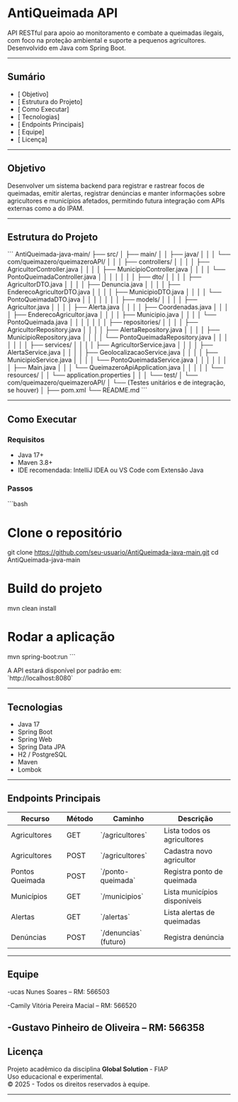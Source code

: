 
#  AntiQueimada API

API RESTful para apoio ao monitoramento e combate a queimadas ilegais, com foco na proteção ambiental e suporte a pequenos agricultores. Desenvolvido em Java com Spring Boot.

---

##  Sumário


- [ Objetivo]
- [ Estrutura do Projeto]
- [ Como Executar]
- [ Tecnologias]
- [ Endpoints Principais]
- [ Equipe]
- [ Licença]

---

##  Objetivo

Desenvolver um sistema backend para registrar e rastrear focos de queimadas, emitir alertas, registrar denúncias e manter informações sobre agricultores e municípios afetados, permitindo futura integração com APIs externas como a do IPAM.

---

##  Estrutura do Projeto

\`\`\`
AntiQueimada-java-main/
├── src/
│   ├── main/
│   │   ├── java/
│   │   │   └── com/queimazero/queimazeroAPI/
│   │   │       ├── controllers/
│   │   │       │   ├── AgricultorController.java
│   │   │       │   ├── MunicipioController.java
│   │   │       │   └── PontoQueimadaController.java
│   │   │       │
│   │   │       ├── dto/
│   │   │       │   ├── AgricultorDTO.java
│   │   │       │   ├── Denuncia.java
│   │   │       │   ├── EnderecoAgricultorDTO.java
│   │   │       │   ├── MunicipioDTO.java
│   │   │       │   └── PontoQueimadaDTO.java
│   │   │       │
│   │   │       ├── models/
│   │   │       │   ├── Agricultor.java
│   │   │       │   ├── Alerta.java
│   │   │       │   ├── Coordenadas.java
│   │   │       │   ├── EnderecoAgricultor.java
│   │   │       │   ├── Municipio.java
│   │   │       │   └── PontoQueimada.java
│   │   │       │
│   │   │       ├── repositories/
│   │   │       │   ├── AgricultorRepository.java
│   │   │       │   ├── AlertaRepository.java
│   │   │       │   ├── MunicipioRepository.java
│   │   │       │   └── PontoQueimadaRepository.java
│   │   │       │
│   │   │       ├── services/
│   │   │       │   ├── AgricultorService.java
│   │   │       │   ├── AlertaService.java
│   │   │       │   ├── GeolocalizacaoService.java
│   │   │       │   ├── MunicipioService.java
│   │   │       │   └── PontoQueimadaService.java
│   │   │       │
│   │   │       ├── Main.java
│   │   │       └── QueimazeroApiApplication.java
│   │   │
│   │   └── resources/
│   │       └── application.properties
│   │
│   └── test/
│       └── com/queimazero/queimazeroAPI/
│           └── (Testes unitários e de integração, se houver)
│
├── pom.xml
└── README.md
\`\`\`

---

##  Como Executar

### Requisitos

- Java 17+
- Maven 3.8+
- IDE recomendada: IntelliJ IDEA ou VS Code com Extensão Java

###  Passos

\`\`\`bash
# Clone o repositório
git clone https://github.com/seu-usuario/AntiQueimada-java-main.git
cd AntiQueimada-java-main

# Build do projeto
mvn clean install

# Rodar a aplicação
mvn spring-boot:run
\`\`\`

A API estará disponível por padrão em:  
 \`http://localhost:8080\`

---

##  Tecnologias

- Java 17
- Spring Boot
- Spring Web
- Spring Data JPA
- H2 / PostgreSQL
- Maven
- Lombok

---

##  Endpoints Principais

| Recurso          | Método | Caminho                      | Descrição                          |
|------------------|--------|------------------------------|------------------------------------|
| Agricultores     | GET    | \`/agricultores\`              | Lista todos os agricultores        |
| Agricultores     | POST   | \`/agricultores\`              | Cadastra novo agricultor           |
| Pontos Queimada  | POST   | \`/ponto-queimada\`            | Registra ponto de queimada         |
| Municípios       | GET    | \`/municipios\`                | Lista municípios disponíveis       |
| Alertas          | GET    | \`/alertas\`                   | Lista alertas de queimadas         |
| Denúncias        | POST   | \`/denuncias\` (futuro)        | Registra denúncia                  |

---

##  Equipe

-ucas Nunes Soares – RM: 566503

-Camily Vitória Pereira Macial – RM: 566520

-Gustavo Pinheiro de Oliveira – RM: 566358
---

##  Licença

Projeto acadêmico da disciplina **Global Solution** - FIAP  
Uso educacional e experimental.  
© 2025 - Todos os direitos reservados à equipe.

---

